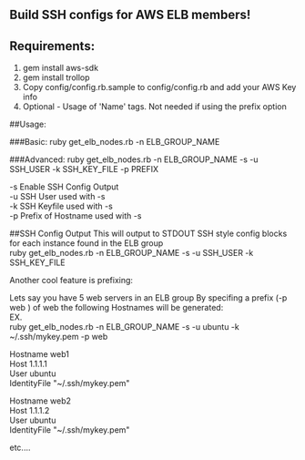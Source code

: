 ## Build SSH configs for AWS ELB members!

## Requirements:
1. gem install aws-sdk
2. gem install trollop
3. Copy config/config.rb.sample to config/config.rb and add your AWS Key info
4. Optional - Usage of 'Name' tags.  Not needed if using the prefix option

##Usage:

###Basic:
ruby get_elb_nodes.rb -n ELB_GROUP_NAME

###Advanced:
ruby get_elb_nodes.rb -n ELB_GROUP_NAME -s -u SSH_USER -k SSH_KEY_FILE -p PREFIX

  -s Enable SSH Config Output<br>
  -u SSH User used with -s<br>
  -k SSH Keyfile used with -s<br>
  -p Prefix of Hostname used with -s<br>

##SSH Config Output
This will output to STDOUT SSH style config blocks for each instance found in the ELB group<br>
ruby get_elb_nodes.rb -n ELB_GROUP_NAME -s -u SSH_USER -k SSH_KEY_FILE

Another cool feature is prefixing:

Lets say you have 5 web servers in an ELB group
By specifing a prefix (-p web ) of web the following Hostnames will be generated:<br>
EX. <br>
ruby get_elb_nodes.rb -n ELB_GROUP_NAME -s -u ubuntu -k ~/.ssh/mykey.pem -p web

Hostname web1<br>
Host 1.1.1.1<br>
User ubuntu<br>
IdentityFile "~/.ssh/mykey.pem"

Hostname web2<br>
Host 1.1.1.2<br>
User ubuntu<br>
IdentityFile "~/.ssh/mykey.pem"

etc....
